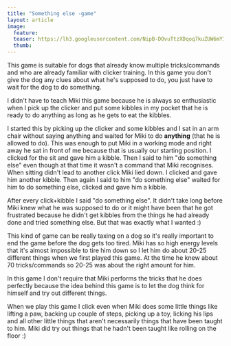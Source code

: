 ```yaml
---
title: "Something else -game"
layout: article
image:
  feature:
  teaser: https://lh3.googleusercontent.com/NipB-DOvuTtzXDqoq7kuZUW6mY1FaJmL8ehzWKd4qUYh2Clg79fwmujnzUAHI8cmYpKnKS7gPfTMuSE77-BcjqJ38U7DuRDqYlWu9NtFpZk_Xz_v5UfCctPXSmbb9X39SgvTP0msH6u9C0ZlfFr3TeVee_xnutx3Rjzcn7OSnL3lCPxszKQpd68bM0SZiKBI0kWGU_iRepR6JlDkbXCQ_AgYkRVVFoestt2Pzo_5v3w5pmH83GO0v6Ro3F0H0707MgAI2DHDjI51MAU7oZrBMbNrglNoKQRT2AMkOVnRh53uazM5GtLagGaVMInnQbgh2RAjeYoUXeh-bSVteZNPEVEnKf0UIJn_qpbXUDAGg3piiU03UK5vtwN2DstOcOBTHNbVtaOx-NPV0bC32O61_SmXHlpKN4-jBnWyHXWX3dITzP_BKIbZ-h3ne_rwvpK3Mjh9pmE59RPN-RWFMYsNFAXHrLzyHRjq48ElscYsC2WlIIQcSa7mpS-_y-Kh8-uXFNAS2wzH6op-wFqe-J8wV9cSQvB9v2WGS7ITso9S5L0=w245
  thumb:
---
```


This game is suitable for dogs that already know multiple tricks/commands and who are already familiar with clicker training. In this game you don't give the dog any clues about what he's supposed to do, you just have to wait for the dog to do something.

I didn't have to teach Miki this game because he is always so enthusiastic when I pick up the clicker and put some kibbles in my pocket that he is ready to do anything as long as he gets to eat the kibbles.

I started this by picking up the clicker and some kibbles and I sat in an arm chair without saying anything and waited for Miki to do **anything** (that he is allowed to do). This was enough to put Miki in a working mode and right away he sat in front of me because that is usually our starting position. I clicked for the sit and gave him a kibble. Then I said to him "do something else" even though at that time it wasn't a command that Miki recognises. When sitting didn't lead to another click Miki lied down. I clicked and gave him another kibble. Then again I said to him "do something else" waited for him to do something else, clicked and gave him a kibble.

After every click+kibble I said "do something else". It didn't take long before Miki knew what he was supposed to do or it might have been that he got frustrated because he didn't get kibbles from the things he had already done and tried something else. But that was exactly what I wanted :)

This kind of game can be really taxing on a dog so it's really important to end the game before the dog gets too tired. Miki has so high energy levels that it's almost impossible to tire him down so I let him do about 20-25 different things when we first played this game. At the time he knew about 70 tricks/commands so 20-25 was about the right amount for him.

In this game I don't require that Miki performs the tricks that he does perfectly because the idea behind this game is to let the dog think for himself and try out different things.

When we play this game I click even when Miki does some little things like lifting a paw, backing up couple of steps, picking up a toy, licking his lips and all other little things that aren't necessarily things that have been taught to him. Miki did try out things that he hadn't been taught like rolling on the floor :)
